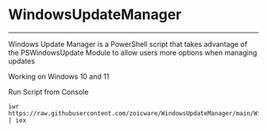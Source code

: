 # WindowsUpdateManager

-------------------------------------------------
Windows Update Manager is a PowerShell script that takes advantage of the PSWindowsUpdate Module to allow users more options when managing updates

Working on Windows 10 and 11

Run Script from Console
````
iwr https://raw.githubusercontent.com/zoicware/WindowsUpdateManager/main/WindowsUpdateManager.ps1 | iex
````
